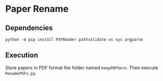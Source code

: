 # Paper Rename
## Dependencies
`python -m pip install PdfReader pathvalidate os sys argparse`
## Execution
Store papers in PDF format the folder named `KeepPDFhere`. Then execute `RenamePDFs.py`.
